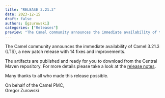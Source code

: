 ```yaml
---
title: "RELEASE 3.21.3"
date: 2023-12-15
draft: false
authors: [gzurowski]
categories: ["Releases"]
preview: "The Camel community announces the immediate availability of the new Camel 3.21.3 LTS patch release"
---
```


The Camel community announces the immediate availability of Camel 3.21.3 (LTS), a new patch release with 14 fixes and improvements.

The artifacts are published and ready for you to download from the Central Maven repository. For more details please take a look at the [release notes](/releases/release-3.21.3/).

Many thanks to all who made this release possible.

On behalf of the Camel PMC,  
Gregor Zurowski
